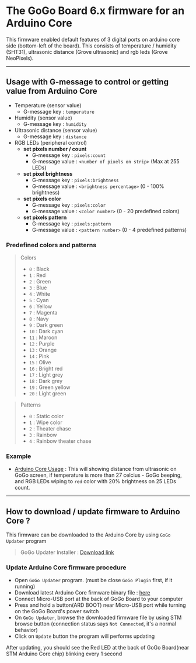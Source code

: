 # The GoGo Board 6.x firmware for an Arduino Core
This firmware enabled default features of 3 digital ports on arduino core side (bottom-left of the board). This consists of temperature / humidity (SHT31), ultrasonic distance (Grove ultrasonic) and rgb leds (Grove NeoPixels).

---

## Usage with G-message to control or getting value from Arduino Core
- Temperature (sensor value)
  - G-message key : `temperature`
- Humidity (sensor value)
  - G-message key : `humidity`
- Ultrasonic distance (sensor value)
  - G-message key : `distance`
- RGB LEDs (peripheral control)
  - **set pixels number / count**
    - G-message key : `pixels:count`
    - G-message value : `<number of pixels on strip>` (Max at 255 LEDs)
  - **set pixel brightness**
    - G-message key : `pixels:brightness`
    - G-message value : `<brightness percentage>` (0 - 100% brightness)
  - **set pixels color**
    - G-message key : `pixels:color`
    - G-message value : `<color number>` (0 - 20 predefined colors)
  - **set pixels pattern**
    - G-message key : `pixels:pattern`
    - G-message value : `<pattern number>` (0 - 4 predefined patterns)

### Predefined colors and patterns
> Colors
> - `0` : Black
> - `1` : Red
> - `2` : Green
> - `3` : Blue
> - `4` : White
> - `5` : Cyan
> - `6` : Yellow
> - `7` : Magenta
> - `8` : Navy
> - `9` : Dark green
> - `10` : Dark cyan
> - `11` : Maroon
> - `12` : Purple
> - `13` : Orange
> - `14` : Pink
> - `15` : Olive
> - `16` : Bright red
> - `17` : Light grey
> - `18` : Dark grey
> - `19` : Green yellow
> - `20` : Light green

> Patterns
> - `0` : Static color
> - `1` : Wipe color
> - `2` : Theater chase
> - `3` : Rainbow
> - `4` : Rainbow theater chase

### Example
- [Arduino Core Usage](https://code.gogoboard.org/#/program/1e27fa9b-e5a8-4dbc-8354-099038e49f82) : This will showing distance from ultrasonic on GoGo screen, if temperature is more than 27 celcius - GoGo beeping, and RGB LEDs wiping to `red` color with 20% brightness on 25 LEDs count.

---

## How to download / update firmware to Arduino Core ?
This firmware can be downloaded to the Arduino Core by using `GoGo Updater` program

> GoGo Updater Installer : [Download link](https://github.com/MomePP/gogo-updater-electron/releases/latest)

### Update Arduino Core firmware procedure
- Open `GoGo Updater` program. (must be close `GoGo Plugin` first, if it running)
- Download latest Arduino Core firmware binary file : [here](https://github.com/LILCMU/GoGoBoard-Arduino-Core/releases/latest)
- Connect Micro-USB port at the back of GoGo Board to your computer
- Press and hold a button(ARD BOOT) near Micro-USB port while turning on the GoGo Board's power switch
- On `GoGo Updater`, browse the downloaded firmware file by using STM browse button (connection status says `Not Connected`, it's a normal behavior)
- Click on `Update` button the program will performs updating

After updating, you should see the Red LED at the back of GoGo Board(near STM Arduino Core chip) blinking every 1 second
